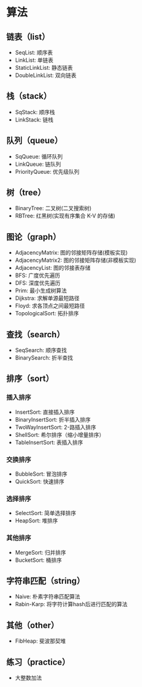 # 算法

## 链表（list）
* SeqList: 顺序表
* LinkList: 单链表
* StaticLinkList: 静态链表
* DoubleLinkList: 双向链表 

## 栈（stack）
* SqStack: 顺序栈
* LinkStack: 链栈

## 队列（queue）
* SqQueue: 循环队列
* LinkQueue: 链队列
* PriorityQueue: 优先级队列

## 树（tree）
* BinaryTree: 二叉树(二叉搜索树)
* RBTree: 红黑树(实现有序集合 K-V 的存储)

## 图论（graph）
* AdjacencyMatrix: 图的邻接矩阵存储(模板实现)
* AdjacencyMatrix2: 图的邻接矩阵存储(非模板实现)
* AdjacencyList: 图的邻接表存储
* BFS: 广度优先遍历
* DFS: 深度优先遍历
* Prim: 最小生成树算法
* Dijkstra: 求解单源最短路径
* Floyd: 求各顶点之间最短路径
* TopologicalSort: 拓扑排序

## 查找（search）
* SeqSearch: 顺序查找
* BinarySearch: 折半查找

## 排序（sort）
### 插入排序
* InsertSort: 直接插入排序
* BinaryInsertSort: 折半插入排序
* TwoWayInsertSort: 2-路插入排序
* ShellSort: 希尔排序（缩小增量排序）
* TableInsertSort: 表插入排序

### 交换排序
* BubbleSort: 冒泡排序
* QuickSort: 快速排序

### 选择排序
* SelectSort: 简单选择排序
* HeapSort: 堆排序

### 其他排序
* MergeSort: 归并排序
* BucketSort: 桶排序

## 字符串匹配（string）
* Naive: 朴素字符串匹配算法
* Rabin-Karp: 将字符计算hash后进行匹配的算法

## 其他（other）
* FibHeap: 斐波那契堆

## 练习（practice）
* 大整数加法